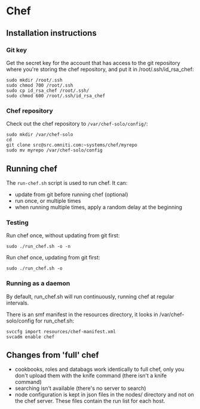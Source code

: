 # Chef

## Installation instructions

### Git key

Get the secret key for the account that has access to the git repository where
you're storing the chef repository, and put it in /root/.ssh/id_rsa_chef:

    sudo mkdir /root/.ssh
    sudo chmod 700 /root/.ssh
    sudo cp id_rsa_chef /root/.ssh/
    sudo chmod 600 /root/.ssh/id_rsa_chef

### Chef repository

Check out the chef repository to `/var/chef-solo/config/`:

    sudo mkdir /var/chef-solo
    cd
    git clone src@src.omniti.com:~systems/chef/myrepo
    sudo mv myrepo /var/chef-solo/config


## Running chef

The `run-chef.sh` script is used to run chef. It can:

 - update from git before running chef (optional)
 - run once, or multiple times
 - when running multiple times, apply a random delay at the beginning

### Testing

Run chef once, without updating from git first:

    sudo ./run_chef.sh -o -n

Run chef once, updating from git first:

    sudo ./run_chef.sh -o

### Running as a daemon

By default, run_chef.sh will run continuously, running chef at regular
intervals.

There is an smf manifest in the resources directory, it looks in
/var/chef-solo/config for run_chef.sh:

    svccfg import resources/chef-manifest.xml
    svcadm enable chef

## Changes from 'full' chef

 - cookbooks, roles and databags work identically to full chef, only you don't
   upload them with the knife command (there isn't a knife command)
 - searching isn't available (there's no server to search)
 - node configuration is kept in json files in the nodes/ directory and not on
   the chef server. These files contain the run list for each host.
